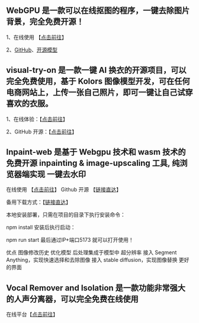 ## WebGPU 是一款可以在线抠图的程序，一键去除图片背景，完全免费开源！

1、在线使用 【[点击前往](https://huggingface.co/spaces/Xenova/remove-background-webgpu)】 

2、[GitHub](https://github.com/huggingface/transformers.js)、[开源模型](https://huggingface.co/briaai/RMBG-1.4)

## visual-try-on 是一款一键 AI 换衣的开源项目，可以完全免费使用，基于 Kolors 图像模型开发，可在任何电商网站上，上传一张自己照片，即可一键让自己试穿喜欢的衣服。

1、在线体验：【[点击前往](https://huggingface.co/spaces/Kwai-Kolors/Kolors-Virtual-Try-On)】

2、GitHub 开源：【[点击前往](http://github.com/shyjal/visual-try-on)】

## Inpaint-web 是基于 Webgpu 技术和 wasm 技术的免费开源 inpainting & image-upscaling 工具, 纯浏览器端实现 一键去水印
在线使用 【[点击前往](https://inpaintweb.lxfater.com/)】
Github 开源 【[链接直达](https://github.com/lxfater/inpaint-web)】

备用下载方式：【[链接直达](https://www.dongli7.com/thread-21-1-1.html)】

本地安装部署，只需在项目的目录下执行安装命令：

npm install
安装后执行启动：

npm run start
最后通过IP+端口5173 就可以打开使用！

优点
 图像修改历史
 优化模型
 后处理集成于模型中
 超分辨率
 接入 Segment Anything，实现快速选择和去除图像
 接入 stable diffusion，实现图像替换
 更好的界面

## Vocal Remover and Isolation 是一款功能非常强大的人声分离器，可以完全免费在线使用

 

在线平台【[点击前往](https://vocalremover.org/)】